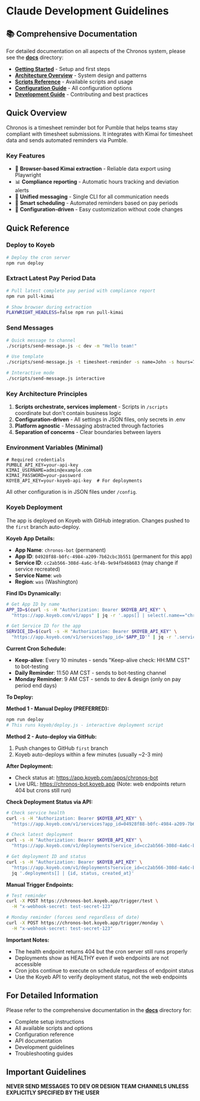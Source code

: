 # Claude Development Guidelines

## 📚 Comprehensive Documentation

For detailed documentation on all aspects of the Chronos system, please see the **[docs](./docs)** directory:

- **[Getting Started](./docs/getting-started.md)** - Setup and first steps
- **[Architecture Overview](./docs/architecture.md)** - System design and patterns
- **[Scripts Reference](./docs/scripts.md)** - Available scripts and usage
- **[Configuration Guide](./docs/configuration.md)** - All configuration options
- **[Development Guide](./docs/development.md)** - Contributing and best practices

## Quick Overview

Chronos is a timesheet reminder bot for Pumble that helps teams stay compliant with timesheet submissions. It integrates with Kimai for timesheet data and sends automated reminders via Pumble.

### Key Features

- 🤖 **Browser-based Kimai extraction** - Reliable data export using Playwright
- 📊 **Compliance reporting** - Automatic hours tracking and deviation alerts
- 💬 **Unified messaging** - Single CLI for all communication needs
- 📅 **Smart scheduling** - Automated reminders based on pay periods
- 🔧 **Configuration-driven** - Easy customization without code changes

## Quick Reference

### Deploy to Koyeb

```bash
# Deploy the cron server
npm run deploy
```

### Extract Latest Pay Period Data

```bash
# Pull latest complete pay period with compliance report
npm run pull-kimai

# Show browser during extraction
PLAYWRIGHT_HEADLESS=false npm run pull-kimai
```

### Send Messages

```bash
# Quick message to channel
./scripts/send-message.js -c dev -m "Hello team!"

# Use template
./scripts/send-message.js -t timesheet-reminder -s name=John -s hours=75

# Interactive mode
./scripts/send-message.js interactive
```

### Key Architecture Principles

1. **Scripts orchestrate, services implement** - Scripts in `/scripts` coordinate but don't contain business logic
2. **Configuration-driven** - All settings in JSON files, only secrets in .env
3. **Platform agnostic** - Messaging abstracted through factories
4. **Separation of concerns** - Clear boundaries between layers

### Environment Variables (Minimal)

```env
# Required credentials
PUMBLE_API_KEY=your-api-key
KIMAI_USERNAME=admin@example.com  
KIMAI_PASSWORD=your-password
KOYEB_API_KEY=your-koyeb-api-key  # For deployments
```

All other configuration is in JSON files under `/config`.

### Koyeb Deployment

The app is deployed on Koyeb with GitHub integration. Changes pushed to the `first` branch auto-deploy.

**Koyeb App Details:**
- **App Name**: `chronos-bot` (permanent)
- **App ID**: `04928f88-b0fc-4984-a209-7b62cbc3b551` (permanent for this app)
- **Service ID**: `cc2ab566-308d-4a6c-bf4b-9e94fb46b683` (may change if service recreated)
- **Service Name**: `web`
- **Region**: `was` (Washington)

**Find IDs Dynamically:**
```bash
# Get App ID by name
APP_ID=$(curl -s -H "Authorization: Bearer $KOYEB_API_KEY" \
  "https://app.koyeb.com/v1/apps" | jq -r '.apps[] | select(.name=="chronos-bot") | .id')

# Get Service ID for the app
SERVICE_ID=$(curl -s -H "Authorization: Bearer $KOYEB_API_KEY" \
  "https://app.koyeb.com/v1/services?app_id='$APP_ID'" | jq -r '.services[0].id')
```

**Current Cron Schedule:**
- **Keep-alive**: Every 10 minutes - sends "Keep-alive check: HH:MM CST" to bot-testing
- **Daily Reminder**: 11:50 AM CST - sends to bot-testing channel
- **Monday Reminder**: 9 AM CST - sends to dev & design (only on pay period end days)

**To Deploy:**

**Method 1 - Manual Deploy (PREFERRED):**
```bash
npm run deploy
# This runs koyeb/deploy.js - interactive deployment script
```

**Method 2 - Auto-deploy via GitHub:**
1. Push changes to GitHub `first` branch
2. Koyeb auto-deploys within a few minutes (usually ~2-3 min)

**After Deployment:**
- Check status at: https://app.koyeb.com/apps/chronos-bot
- Live URL: https://chronos-bot.koyeb.app (Note: web endpoints return 404 but crons still run)

**Check Deployment Status via API:**
```bash
# Check service health
curl -s -H "Authorization: Bearer $KOYEB_API_KEY" \
  "https://app.koyeb.com/v1/services?app_id=04928f88-b0fc-4984-a209-7b62cbc3b551" | jq '.services[0].status'

# Check latest deployment
curl -s -H "Authorization: Bearer $KOYEB_API_KEY" \
  "https://app.koyeb.com/v1/deployments?service_id=cc2ab566-308d-4a6c-bf4b-9e94fb46b683&limit=1" | jq '.deployments[0]'

# Get deployment ID and status
curl -s -H "Authorization: Bearer $KOYEB_API_KEY" \
  "https://app.koyeb.com/v1/deployments?service_id=cc2ab566-308d-4a6c-bf4b-9e94fb46b683&limit=5" | \
  jq '.deployments[] | {id, status, created_at}'
```

**Manual Trigger Endpoints:**
```bash
# Test reminder
curl -X POST https://chronos-bot.koyeb.app/trigger/test \
  -H "x-webhook-secret: test-secret-123"

# Monday reminder (forces send regardless of date)
curl -X POST https://chronos-bot.koyeb.app/trigger/monday \
  -H "x-webhook-secret: test-secret-123"
```

**Important Notes:**
- The health endpoint returns 404 but the cron server still runs properly
- Deployments show as HEALTHY even if web endpoints are not accessible
- Cron jobs continue to execute on schedule regardless of endpoint status
- Use the Koyeb API to verify deployment status, not the web endpoints

## For Detailed Information

Please refer to the comprehensive documentation in the **[docs](./docs)** directory for:
- Complete setup instructions
- All available scripts and options
- Configuration reference
- API documentation
- Development guidelines
- Troubleshooting guides

## Important Guidelines

**NEVER SEND MESSAGES TO DEV OR DESIGN TEAM CHANNELS UNLESS EXPLICITLY SPECIFIED BY THE USER**